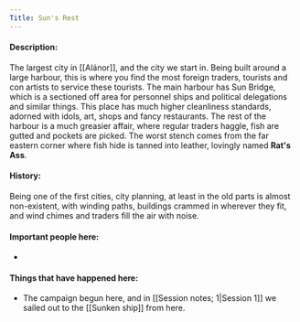 ```yaml
---
Title: Sun's Rest
---
```

#### Description:
The largest city in [[Alánor]], and the city we start in. Being built around a large harbour, this is where you find the most foreign traders, tourists and con artists to service these tourists.
The main harbour has Sun Bridge, which is a sectioned off area for personnel ships and political delegations and similar things. This place has much higher cleanliness standards, adorned with idols, art, shops and fancy restaurants.
The rest of the harbour is a much greasier affair, where regular traders haggle, fish are gutted and pockets are picked. The worst stench comes from the far eastern corner where fish hide is tanned into leather, lovingly named __Rat's Ass__.
#### History:
Being one of the first cities, city planning, at least in the old parts is almost non-existent, with winding paths, buildings crammed in wherever they fit, and wind chimes and traders fill the air with noise.

#### Important people here:
-


#### Things that have happened here:
* The campaign begun here, and in [[Session notes; 1|Session 1]] we sailed out to the [[Sunken ship]] from here.